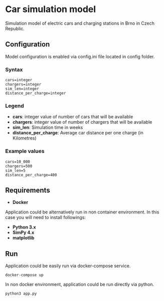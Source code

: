 # Car simulation model

Simulation model of electric cars and charging stations in Brno in Czech Republic.


## Configuration
Model configuration is enabled via config.ini file located in config folder.


### Syntax
```
cars=integer
chargers=integer
sim_len=integer
distance_per_charge=integer
```

### Legend

- **cars**: integer value of number of cars that will be available 
- **chargers**: integer value of number of chargers that will be available 
- **sim_len**: Simulation time in weeks
- **distance_per_charge**: Average car distance per one charge (in Kilometres) 



### Example values
```
cars=10_000
chargers=500
sim_len=5
distance_per_charge=400
```


## Requirements
- **Docker** 

Application could be alternatively run in non container environment. In this case you will
need to install followings:
- **Python 3.x**
- **SimPy 4.x**
- **matplotlib**



## Run

Application could be easily run via docker-compose service.

```
docker-compose up
```
In non docker environment, application could be run directly via python.

```
python3 app.py
```
